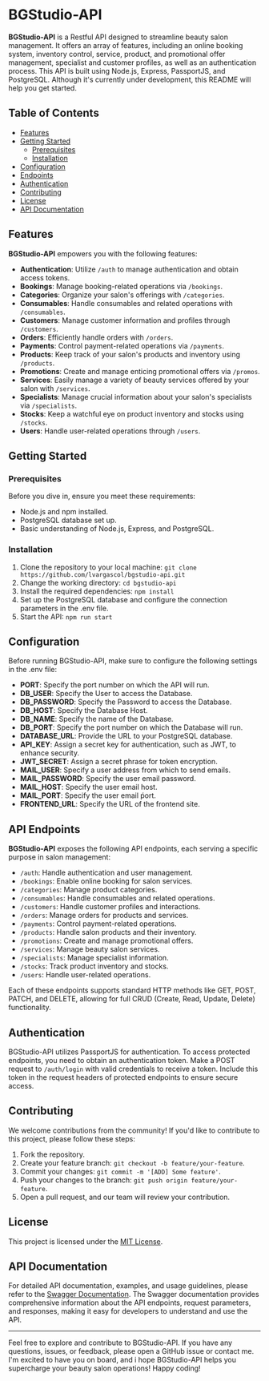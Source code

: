 # BGStudio-API

**BGStudio-API** is a Restful API designed to streamline beauty salon management. It offers an array of features, including an online booking system, inventory control, service, product, and promotional offer management, specialist and customer profiles, as well as an authentication process. This API is built using Node.js, Express, PassportJS, and PostgreSQL. Although it's currently under development, this README will help you get started.

## Table of Contents

- [Features](#features)
- [Getting Started](#getting-started)
  - [Prerequisites](#prerequisites)
  - [Installation](#installation)
- [Configuration](#configuration)
- [Endpoints](#api-endpoints)
- [Authentication](#authentication)
- [Contributing](#contributing)
- [License](#license)
- [API Documentation](#api-documentation)

## Features

**BGStudio-API** empowers you with the following features:

- **Authentication**: Utilize `/auth` to manage authentication and obtain access tokens.
- **Bookings**: Manage booking-related operations via `/bookings`.
- **Categories**: Organize your salon's offerings with `/categories`.
- **Consumables**: Handle consumables and related operations with `/consumables`.
- **Customers**: Manage customer information and profiles through `/customers`.
- **Orders**: Efficiently handle orders with `/orders`.
- **Payments**: Control payment-related operations via `/payments`.
- **Products**: Keep track of your salon's products and inventory using `/products`.
- **Promotions**: Create and manage enticing promotional offers via `/promos`.
- **Services**: Easily manage a variety of beauty services offered by your salon with `/services`.
- **Specialists**: Manage crucial information about your salon's specialists via `/specialists`.
- **Stocks**: Keep a watchful eye on product inventory and stocks using `/stocks`.
- **Users**: Handle user-related operations through `/users`.



## Getting Started

### Prerequisites

Before you dive in, ensure you meet these requirements:

- Node.js and npm installed.
- PostgreSQL database set up.
- Basic understanding of Node.js, Express, and PostgreSQL.

### Installation

1. Clone the repository to your local machine:
`git clone https://github.com/lvargascol/bgstudio-api.git`
1. Change the working directory:
`cd bgstudio-api`
1. Install the required dependencies:
`npm install`
1. Set up the PostgreSQL database and configure the connection parameters in the .env file.
1. Start the API:
`npm run start`

## Configuration

Before running BGStudio-API, make sure to configure the following settings in the .env file:

- **PORT**: Specify the port number on which the API will run.
- **DB_USER**: Specify the User to access the Database.
- **DB_PASSWORD**: Specify the Password to access the Database.
- **DB_HOST**: Specify the Database Host.
- **DB_NAME**: Specify the name of the Database.
- **DB_PORT**: Specify the port number on which the Database will run.
- **DATABASE_URL**: Provide the URL to your PostgreSQL database.
- **API_KEY**: Assign a secret key for authentication, such as JWT, to enhance security.
- **JWT_SECRET**: Assign a secret phrase for token encryption.
- **MAIL_USER**: Specify a user address from which to send emails.
- **MAIL_PASSWORD**: Specify the user email password.
- **MAIL_HOST**: Specify the user email host.
- **MAIL_PORT**: Specify the user email ṕort.
- **FRONTEND_URL**: Specify the URL of the frontend site.

## API Endpoints

**BGStudio-API** exposes the following API endpoints, each serving a specific purpose in salon management:

- `/auth`: Handle authentication and user management.
- `/bookings`: Enable online booking for salon services.
- `/categories`: Manage product categories.
- `/consumables`: Handle consumables and related operations.
- `/customers`: Handle customer profiles and interactions.
- `/orders`: Manage orders for products and services.
- `/payments`: Control payment-related operations.
- `/products`: Handle salon products and their inventory.
- `/promotions`: Create and manage promotional offers.
- `/services`: Manage beauty salon services.
- `/specialists`: Manage specialist information.
- `/stocks`: Track product inventory and stocks.
- `/users`: Handle user-related operations.

Each of these endpoints supports standard HTTP methods like GET, POST, PATCH, and DELETE, allowing for full CRUD (Create, Read, Update, Delete) functionality.

## Authentication

BGStudio-API utilizes PassportJS for authentication. To access protected endpoints, you need to obtain an authentication token. Make a POST request to `/auth/login` with valid credentials to receive a token. Include this token in the request headers of protected endpoints to ensure secure access.

## Contributing

We welcome contributions from the community! If you'd like to contribute to this project, please follow these steps:

1. Fork the repository.
1. Create your feature branch: `git checkout -b feature/your-feature`.
1. Commit your changes: `git commit -m '[ADD] Some feature'`.
1. Push your changes to the branch: `git push origin feature/your-feature`.
1. Open a pull request, and our team will review your contribution.	

## License

This project is licensed under the [MIT License](https://opensource.org/license/mit/http:// "MIT License.").

## API Documentation

For detailed API documentation, examples, and usage guidelines, please refer to the [Swagger Documentation](https://bgstudio-api-production.up.railway.app/api-docs/ "Swagger Documentation"). The Swagger documentation provides comprehensive information about the API endpoints, request parameters, and responses, making it easy for developers to understand and use the API.

------------

Feel free to explore and contribute to BGStudio-API. If you have any questions, issues, or feedback, please open a GitHub issue or contact me. I'm excited to have you on board, and i hope BGStudio-API helps you supercharge your beauty salon operations! Happy coding!
